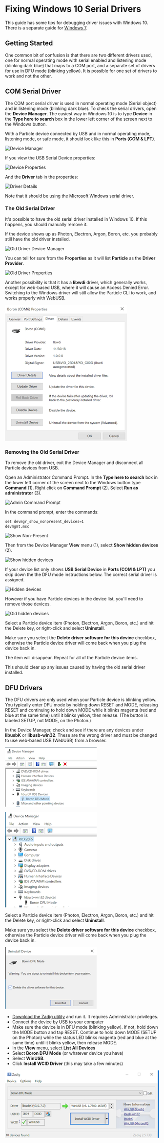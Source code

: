 # Fixing Windows 10 Serial Drivers


This guide has some tips for debugging driver issues with Windows 10. There is a separate guide for [Windows 7](https://github.com/rickkas7/particle_notes/tree/master/debugging-windows-7-drivers).

## Getting Started

One common bit of confusion is that there are two different drivers used, one for normal operating mode with serial enabled and listening mode (blinking dark blue) that maps to a COM port, and a separate set of drivers for use in DFU mode (blinking yellow). It is possible for one set of drivers to work and not the other.

## COM Serial Driver

The COM port serial driver is used in normal operating mode (Serial object) and in listening mode (blinking dark blue). To check the serial drivers, open the **Device Manager**. The easiest way in Windows 10 is to type **Device** in the **Type here to search** box in the lower left corner of the screen next to the Windows button.

With a Particle device connected by USB and in normal operating mode, listening mode, or safe mode, it should look like this in **Ports (COM & LPT)**.

![Device Manager](images/device-manager.png)

If you view the USB Serial Device properties:

![Device Properties](images/device-properties.png)

And the **Driver** tab in the properties:

![Driver Details](images/driver-details.png)

Note that it should be using the Microsoft Windows serial driver.

### The Old Serial Driver

It's possible to have the old serial driver installed in Windows 10. If this happens, you should manually remove it.

If the device shows up as Photon, Electron, Argon, Boron, etc. you probably still have the old driver installed.

![Old Driver Device Manager](images/old-driver-list.png)

You can tell for sure from the **Properties** as it will list **Particle** as the **Driver Provider**.

![Old Driver Properties](images/old-driver-properties.png)

Another possibility is that it has a **libwdi** driver, which generally works, except for web-based USB, where it will cause an Access Denied Error. Switching to the Windows driver will still allow the Particle CLI to work, and works properly with WebUSB.

![Old Driver libwdi](images/old-libwdi.png)

### Removing the Old Serial Driver

To remove the old driver, exit the Device Manager and disconnect all Particle devices from USB.

Open an Administrator Command Prompt. In the **Type here to search** box in the lower left corner of the screen next to the Windows button type **Command** (1). Right click on **Command Prompt** (2). Select **Run as administrator** (3).

![Admin Command Prompt](images/admin-command-prompt.png)

In the command prompt, enter the commands:

```
set devmgr_show_nonpresent_devices=1
devmgmt.msc
```

![Show Non-Present](images/show-nonpresent.png)

Then from the Device Manager **View** menu (1), select **Show hidden devices** (2).

![Show hidden devices](images/show-hidden-devices.png)

If your device list only shows **USB Serial Device** in **Ports (COM & LPT)** you skip down the the DFU mode instructions below. The correct serial driver is assigned.

![Hidden devices](images/hidden-devices.png)

However if you have Particle devices in the device list, you'll need to remove those devices.

![Old hidden devices](images/old-hidden.png)

Select a Particle device item (Photon, Electron, Argon, Boron, etc.) and hit the Delete key, or right-click and select **Uninstall**. 

Make sure you select the **Delete driver software for this device** checkbox, otherwise the Particle device driver will come back when you plug the device back in.

The item will disappear. Repeat for all of the Particle device items.

This should clear up any issues caused by having the old serial driver installed.


## DFU Drivers

The DFU drivers are only used when your Particle device is blinking yellow. You typically enter DFU mode by holding down RESET and MODE, releasing RESET and continuing to hold down MODE while it blinks magenta (red and blue at the same time) until it blinks yellow, then release. (The button is labeled SETUP, not MODE, on the Photon.)

In the Device Manager, check and see if there are any devices under **libusbK** or **libusb-win32**. These are the wrong driver and must be changed to use web-based USB (WebUSB) from a browser.

![libusbK devices](images/libusbk.png)

![libusb-win32 devices](images/libusb.png)

Select a Particle device item (Photon, Electron, Argon, Boron, etc.) and hit the Delete key, or right-click and select **Uninstall**. 

Make sure you select the **Delete driver software for this device** checkbox, otherwise the Particle device driver will come back when you plug the device back in.

![Delete Software](images/boron-delete.png)

- [Download the Zadig utility](https://zadig.akeo.ie/) and run it. It requires Administrator privileges.
- Connect the device by USB to your computer
- Make sure the device is in DFU mode (blinking yellow). If not, hold down the MODE button and tap RESET. Continue to hold down MODE (SETUP on the Photon) while the status LED blinks magenta (red and blue at the same time) until it blinks yellow, then release MODE.
- In the **View** menu, select **List All Devices**
- Select **Boron DFU Mode** (or whatever device you have)
- Select **WinUSB**. 
- Click **Install WCID Driver** (this may take a few minutes)

![Zadig](images/zadig.png)
 